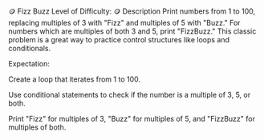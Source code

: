🪙 Fizz Buzz
Level of Difficulty: 🪙
Description
Print numbers from 1 to 100, replacing multiples of 3 with "Fizz" and multiples of 5 with "Buzz." For numbers which are multiples of both 3 and 5, print "FizzBuzz." This classic problem is a great way to practice control structures like loops and conditionals.

Expectation:

Create a loop that iterates from 1 to 100.

Use conditional statements to check if the number is a multiple of 3, 5, or both.

Print "Fizz" for multiples of 3, "Buzz" for multiples of 5, and "FizzBuzz" for multiples of both.